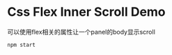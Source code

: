 Css Flex Inner Scroll Demo
==========================

可以使用flex相关的属性让一个panel的body显示scroll

```
npm start
```
